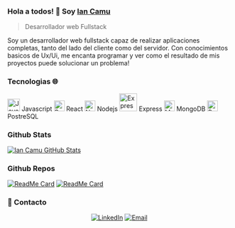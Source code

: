 ### Hola a todos! 👋 Soy [Ian Camu](https://iancamu-portfolio-iancamudev.vercel.app/)
> Desarrollador web Fullstack

<div>
 <p>
Soy un desarrollador web fullstack capaz de realizar aplicaciones completas, tanto del lado del cliente como del servidor. Con conocimientos basicos de Ux/Ui, me encanta programar y ver como el resultado de mis proyectos puede solucionar un problema!
</p>
</div>

### Tecnologias 🌐

<img src="https://cdn-icons-png.flaticon.com/512/5968/5968292.png" alt="Javascript" width="28"> Javascript
<img src="https://cdn-icons-png.flaticon.com/512/753/753244.png" alt="React" width="24"> React
<img src="https://everythingiknows.com/wp-content/uploads/2022/04/node-js-new.png" alt="Nodejs" width="24"> Nodejs
<img src="https://i.imgur.com/8j4ZT5t.png" alt="Express" width="40"> Express 
<img src="https://i.imgur.com/v8KEEmu.png" alt="Mongodb" width="24"> MongoDB 
<img src="https://i.imgur.com/PCRqY4d.png" alt="PostreSQL" width="24"> PostreSQL 

### Github Stats

[![Ian Camu GitHub Stats](https://github-readme-stats.vercel.app/api?username=iancamudev&show_icons=true&count_private=true)](https://github.com/anandmainali)

### Github Repos

[![ReadMe Card](https://github-readme-stats.vercel.app/api/pin/?username=iancamudev&repo=HenryShop&show_owner=true)](https://github.com/iancamudev/HenryShop)
[![ReadMe Card](https://github-readme-stats.vercel.app/api/pin/?username=iancamudev&repo=gamepedia-front&show_owner=true)](https://github.com/iancamudev/gamepedia-front)

<h3> 🤝 Contacto </h3>

<p align="center">
<a href="https://www.linkedin.com/in/ian-camu-898830181/" target="_blank"><img alt="LinkedIn" src="https://img.shields.io/badge/LinkedIn-@iancamu-blue?style=flat&logo=linkedin"></a>
<a href="mailto:iancamu01@gmail.com"><img alt="Email" src="https://img.shields.io/badge/Email-iancamu01@gmail.com-blue?style=flat&logo=gmail"></a>
</p>

